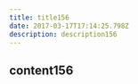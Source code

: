 ```yaml
---
title: title156
date: 2017-03-17T17:14:25.798Z
description: description156
---
```


## content156
  
